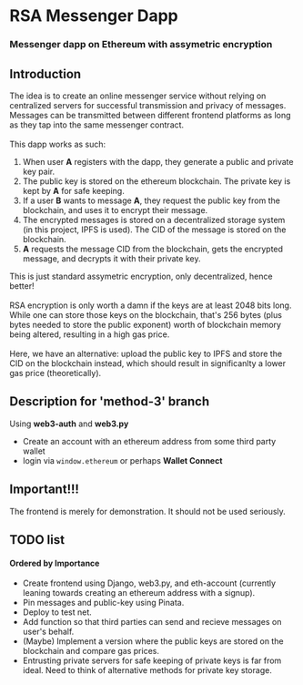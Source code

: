 # RSA Messenger Dapp
### Messenger dapp on Ethereum with assymetric encryption

## Introduction
  The idea is to create an online messenger service without relying on centralized servers for successful transmission and privacy of messages. Messages can be transmitted between different frontend platforms as long as they tap into the same messenger contract.<br><br>
  This dapp works as such:
1. When user <b>A</b> registers with the dapp, they generate a public and private key pair.
2. The public key is stored on the ethereum blockchain. The private key is kept by <b>A</b> for safe keeping.
3. If a user <b>B</b> wants to message <b>A</b>, they request the public key from the blockchain, and uses it to encrypt their message.
4. The encrypted messages is stored on a decentralized storage system (in this project, IPFS is used). The CID of the message is stored on the blockchain.
5. <b>A</b> requests the message CID from the blockchain, gets the encrypted message, and decrypts it with their private key.
   
  This is just standard assymetric encryption, only decentralized, hence better!
  <br><br>
  RSA encryption is only worth a damn if the keys are at least 2048 bits long. While one can store those keys on the blockchain, that's 256 bytes (plus bytes needed to store the public exponent) worth of blockchain memory being altered, resulting in a high gas price.
  <br><br>
  Here, we have an alternative: upload the public key to IPFS and store the CID on the blockchain instead, which should result in significanlty a lower gas price (theoretically).

## Description for 'method-3' branch
Using <b>web3-auth</b> and <b>web3.py</b>
* Create an account with an ethereum address from some third party wallet
* login via `window.ethereum` or perhaps <b>Wallet Connect</b>

## Important!!!
  The frontend is merely for demonstration. It should not be used seriously.

## TODO list
#### Ordered by Importance
* Create frontend using Django, web3.py, and eth-account (currently leaning towards creating an ethereum address with a signup).
* Pin messages and public-key using Pinata.
* Deploy to test net.
* Add function so that third parties can send and recieve messages on user's behalf.
* (Maybe) Implement a version where the public keys are stored on the blockchain and compare gas prices.
* Entrusting private servers for safe keeping of private keys is far from ideal. Need to think of alternative methods for private key storage.
